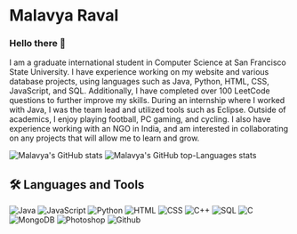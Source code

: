 # Malavya Raval

### Hello there 👋

I am a graduate international student in Computer Science at San Francisco State University.
I have experience working on my website and various database projects, using languages such as Java, Python, HTML, CSS, JavaScript, and SQL. 
Additionally, I have completed over 100 LeetCode questions to further improve my skills. 
During an internship where I worked with Java, I was the team lead and utilized tools such as Eclipse.
Outside of academics, I enjoy playing football, PC gaming, and cycling.
I also have experience working with an NGO in India, and am interested in collaborating on any projects that will allow me to learn and grow.


![Malavya's GitHub stats](https://github-readme-stats.vercel.app/api?username=Malavya-Raval)
![Malavya's GitHub top-Languages stats](https://github-readme-stats.vercel.app/api/top-langs/?username=Malavya-Raval&theme=algolia&hide_border=true)
## 🛠 Languages and Tools

![Java](https://img.shields.io/badge/-Java-000?&logo=Java)
![JavaScript](https://img.shields.io/badge/-JavaScript-000?&logo=JavaScript&logoColor=ddc508)
![Python](https://img.shields.io/badge/-Python-000?&logo=python)
![HTML](https://img.shields.io/badge/-HTML-000?logo=html5)
![CSS](https://img.shields.io/badge/-CSS-000?logo=css3)
![C++](https://img.shields.io/badge/-C++-000?&logo=c%2b%2b&logoColor=00599C)
![SQL](https://img.shields.io/badge/-SQL-000?&logo=MySQL&logoColor=4479A1)
![C](https://img.shields.io/badge/-C-000?&logo=C)
![MongoDB](https://img.shields.io/badge/-MongoDB-000?logo=mongodb)
![Photoshop](https://img.shields.io/badge/-Photoshop-000?logo=adobe-photoshop)
![Github](https://img.shields.io/badge/-GitHub-000?logo=github)


<!--
**Malavya-Raval/Malavya-Raval** is a ✨ _special_ ✨ repository because its `README.md` (this file) appears on your GitHub profile.

Here are some ideas to get you started:

- 🌱 I’m currently learning ...
- 👯 I’m looking to collaborate on ...
- 🤔 I’m looking for help with ...
- 💬 Ask me about ...
- 📫 How to reach me: ...
- 😄 Pronouns: ...
- ⚡ Fun fact: ...
-->
